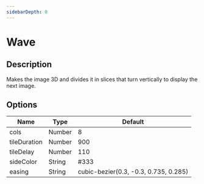 ```yaml
---
sidebarDepth: 0
---
```


# Wave

## Description

Makes the image 3D and divides it in slices that turn vertically to display the next image.

## Options

| Name | Type | Default |
|------|------|---------|
| cols | Number | 8 |
| tileDuration | Number | 900 |
| tileDelay | Number | 110 |
| sideColor | String | #333 |
| easing | String | cubic-bezier(0.3, -0.3, 0.735, 0.285) |
